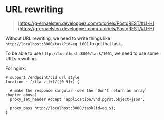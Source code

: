 # URL rewriting

> [https://g-ernaelsten.developpez.com/tutoriels/PostgREST/#LI-H](https://g-ernaelsten.developpez.com/tutoriels/PostgREST/#LI-H)

Without URL rewriting, we need to write things like `http://localhost:3000/task?id=eq.1001` to get that task.

To be able to use `http://localhost:3000/task/1001`, we need to use some URLs rewriting.

For nginx:

```htaccess
# support /endpoint/:id url style
location ~ ^/([a-z_]+)/([0-9]+) {

  # make the response singular (see the `Don't return an array` chapter above)
  proxy_set_header Accept 'application/vnd.pgrst.object+json';

  proxy_pass http://localhost:3000/task?id=eq.$1;
}
```
